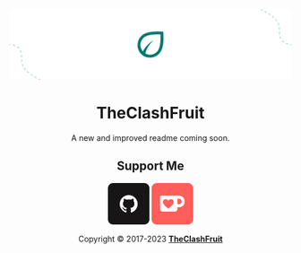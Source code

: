 <img alt="TheClashFruit's Logo" src="https://raw.githubusercontent.com/TheClashFruit/TheClashFruit/main/GitHub%20-%20Banner%20v2.png">

<p align="center">
  <h1 align="center">TheClashFruit</h1>
</p>

<p align="center">
  A new and improved readme coming soon.
</p>

<h2 align="center">Support Me</h3>
<p align="center">
  <a href="https://github.com/sponsors/TheClashFruit"><img alt="Github Sponsors" src="https://raw.githubusercontent.com/TheClashFruit/TheClashFruit/main/GitHub.png" height="74px"></a>
  <a href="https://ko-fi.com/TheClashFruit"><img alt="Ko-Fi" src="https://raw.githubusercontent.com/TheClashFruit/TheClashFruit/main/Ko-Fi.png" height="74px"></a>
</p>

<!--

<p id="badges" align="center">
  <a href="https://www.theclashfruit.me"><img alt="Website" src="https://img.shields.io/website?url=https%3A%2F%2Fwww.theclashfruit.me"></a>
  <a href="https://l.theclashfruit.me/discord"><img alt="Discord" src="https://img.shields.io/discord/852874519684186113?label=discord"></a>
  <a href="https://wakatime.com/@c6bc8514-d33b-4828-b814-99e3b1ee38a2"><img src="https://wakatime.com/badge/user/c6bc8514-d33b-4828-b814-99e3b1ee38a2.svg" alt="Total time coded since Nov 7 2021" /></a>
  <img src="https://komarev.com/ghpvc/?username=TheClashFruit&label=views">
</p>

<p align="center">
  A Hungarian guy studying software development, but have self-taught himself.
</p>

<h2>About</h2>
<p align="left">
  I'm a software developer in my free time and student living in Hungary, I like to make android apps, websites, discord bots. I'm good in Kotlin, Java, JavaScript, HTML and CSS but I know some Rust, Python and I can write hello world in C++;
</p>

<h3>Projects</h3>

<table>
  <thead>
    <tr>
      <th>Icon</th>
      <th>Name</th>
      <th>About</th>
      <th>Repo</th>
    </tr>
  </thead>
  <tbody>
    <tr>
      <td><img width="48px" height="48px" src="https://cdn.theclashfruit.me/images/meteor_icon.svg"></td>
      <td>Meteor</td>
      <td>An Android Launcher.</td>
      <td><a href="https://github.com/TheClashFruit/MeteorLauncher">TheClashFruit/MeteorLauncher</a></td>
    </tr>
    <tr>
      <td><img width="48px" height="48px" src="https://cdn.theclashfruit.me/images/rithle_logo.svg"></td>
      <td>Rithle</td>
      <td>Android app for Modrinth written in Kotlin.</td>
      <td><a href="https://github.com/TheClashFruit/Rithle">TheClashFruit/Rithle</a></td>
    </tr>
  </tbody>
</table>

<h3>Stats</h3>
<p>
  <img alt="TheClashFruit's GitHub Stats" src="https://github-readme-stats.vercel.app/api?username=TheClashFruit&show_icons=true&include_all_commits=true&count_private=true&bg_color=00000000&text_color=007769b3&icon_color=00796b&title_color=00796b&border_color=007769b3">
</p>

<p>
  <img alt="TheClashFruit's GitHub Stats 2" src="https://github-readme-streak-stats.herokuapp.com?user=TheClashFruit&theme=dark&date_format=M%20j%5B%2C%20Y%5D&background=00796B00&ring=00796B&currStreakLabel=00796B&fire=00796B&stroke=00796B&dates=00796B&currStreakNum=00796B&sideNums=00796B&sideLabels=00796B&border=00796B">
</p>

<p>
  <img alt="TheClashFruit's WakaTime Stats" src="https://github-readme-stats.vercel.app/api/wakatime?username=TheClashFruit&show_icons=true&include_all_commits=true&count_private=true&bg_color=00000000&text_color=007769b3&icon_color=00796b&title_color=00796b&border_color=007769b3&layout=compact">
</p>
-->

<p align="center">
  Copyright &copy; 2017-2023 <a href="https://bit.ly/3bgQPpC"><b>TheClashFruit</b></a>
</p>

<img referrerpolicy="no-referrer-when-downgrade" src="https://matomo.theclashfruit.me/matomo.php?idsite=4&amp;rec=1" style="border:0" alt="" />
<img referrerpolicy="no-referrer-when-downgrade" src="https://hit.yhype.me/github/profile?user_id=55049569" style="border:0" alt="" />
